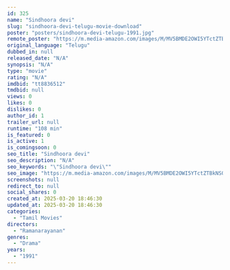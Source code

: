 ```yaml
---
id: 325
name: "Sindhoora devi"
slug: "sindhoora-devi-telugu-movie-download"
poster: "posters/sindhoora-devi-telugu-1991.jpg"
remote_poster: "https://m.media-amazon.com/images/M/MV5BMDE2OWI5YTctZTBkNS00Mjg0LTg0NGItMWZlNDI2NmYzNTIxXkEyXkFqcGdeQXVyMjA4OTI5NDQ@._V1_SX300.jpg"
original_language: "Telugu"
dubbed_in: null
released_date: "N/A"
synopsis: "N/A"
type: "movie"
rating: "N/A"
imdbid: "tt8836512"
tmdbid: null
views: 0
likes: 0
dislikes: 0
author_id: 1
trailer_url: null
runtime: "108 min"
is_featured: 0
is_active: 1
is_comingsoon: 0
seo_title: "Sindhoora devi"
seo_description: "N/A"
seo_keywords: "\"Sindhoora devi\""
seo_image: "https://m.media-amazon.com/images/M/MV5BMDE2OWI5YTctZTBkNS00Mjg0LTg0NGItMWZlNDI2NmYzNTIxXkEyXkFqcGdeQXVyMjA4OTI5NDQ@._V1_SX300.jpg"
screenshots: null
redirect_to: null
social_shares: 0
created_at: 2025-03-20 18:46:30
updated_at: 2025-03-20 18:46:30
categories:
  - "Tamil Movies"
directors:
  - "Ramanarayanan"
genres:
  - "Drama"
years:
  - "1991"
---
```

